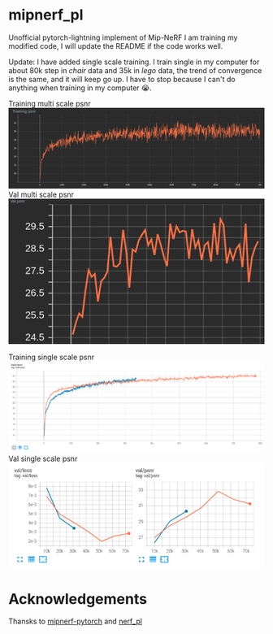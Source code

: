 # mipnerf_pl
Unofficial pytorch-lightning implement of Mip-NeRF
I am training my modified code, I will update the README if the code works well.

Update: I have added single scale training. I train single in my computer for about 
80k step in *chair* data  and 35k in *lego* data, the trend of convergence is the same,
and it will keep go up.
I have to stop because I can't do anything when training in my computer :sob:.

Training multi scale psnr
![](media/multi_train_psnr.png)
Val multi scale psnr
![](media/multi_val_psnr.png)

Training single scale psnr
![](media/single_train_psnr.png)
Val single scale psnr
![](media/single_val_psnr.png)


# Acknowledgements
Thansks to [mipnerf-pytorch](https://github.com/AlphaPlusTT/mipnerf-pytorch) and [nerf_pl](https://github.com/kwea123/nerf_pl)
